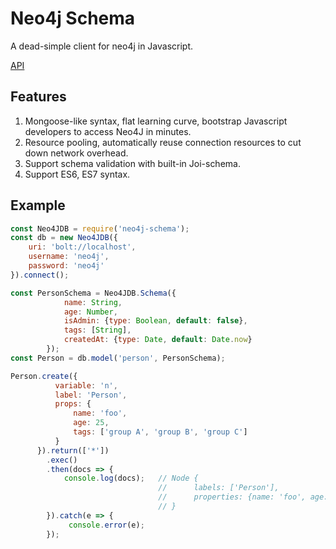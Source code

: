 # Neo4j Schema

A dead-simple client for neo4j in Javascript.

[API](https://hastingsyoung.github.io/neo4j-schema/)

## Features
1. Mongoose-like syntax, flat learning curve, bootstrap Javascript developers to access Neo4J in minutes.
2. Resource pooling, automatically reuse connection resources to cut down network overhead.
3. Support schema validation with built-in Joi-schema.
4. Support ES6, ES7 syntax.

## Example
```javascript
const Neo4JDB = require('neo4j-schema');
const db = new Neo4JDB({
    uri: 'bolt://localhost',
    username: 'neo4j',
    password: 'neo4j'
}).connect();

const PersonSchema = Neo4JDB.Schema({
            name: String,
            age: Number,
            isAdmin: {type: Boolean, default: false},
            tags: [String],
            createdAt: {type: Date, default: Date.now}
        });
const Person = db.model('person', PersonSchema);

Person.create({
          variable: 'n',
          label: 'Person',
          props: {
              name: 'foo',
              age: 25,
              tags: ['group A', 'group B', 'group C']
          }
      }).return(['*'])
        .exec()
        .then(docs => {
            console.log(docs);   // Node {
                                 //      labels: ['Person'],
                                 //      properties: {name: 'foo', age: 25, tags: ['group A', 'group B', 'group C'], isAdmin: false, createdAt: 1529831729}
                                 // }
        }).catch(e => {
             console.error(e);
        });
```